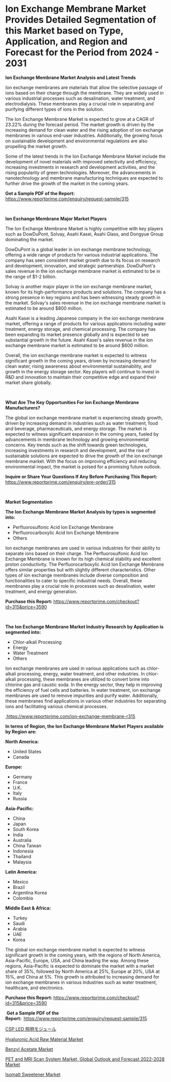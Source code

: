 <p><h1>Ion Exchange Membrane Market Provides Detailed Segmentation of this Market based on Type, Application, and Region and Forecast for the Period from 2024 - 2031</h1></p><p><strong>Ion Exchange Membrane Market Analysis and Latest Trends</strong></p>
<p><p>Ion exchange membranes are materials that allow the selective passage of ions based on their charge through the membrane. They are widely used in various industrial processes such as desalination, water treatment, and electrodialysis. These membranes play a crucial role in separating and purifying different types of ions in the solution.</p><p>The Ion Exchange Membrane Market is expected to grow at a CAGR of 23.22% during the forecast period. The market growth is driven by the increasing demand for clean water and the rising adoption of ion exchange membranes in various end-user industries. Additionally, the growing focus on sustainable development and environmental regulations are also propelling the market growth.</p><p>Some of the latest trends in the Ion Exchange Membrane Market include the development of novel materials with improved selectivity and efficiency, increasing investments in research and development activities, and the rising popularity of green technologies. Moreover, the advancements in nanotechnology and membrane manufacturing techniques are expected to further drive the growth of the market in the coming years.</p></p>
<p><strong>Get a Sample PDF of the Report:&nbsp;</strong> <a href="https://www.reportprime.com/enquiry/request-sample/315">https://www.reportprime.com/enquiry/request-sample/315</a></p>
<p>&nbsp;</p>
<p><strong>Ion Exchange Membrane Major Market Players</strong></p>
<p><p>The Ion Exchange Membrane Market is highly competitive with key players such as DowDuPont, Solvay, Asahi Kasei, Asahi Glass, and Dongyue Group dominating the market. </p><p>DowDuPont is a global leader in ion exchange membrane technology, offering a wide range of products for various industrial applications. The company has seen consistent market growth due to its focus on research and development, innovation, and strategic partnerships. DowDuPont's sales revenue in the ion exchange membrane market is estimated to be in the range of $1-2 billion.</p><p>Solvay is another major player in the ion exchange membrane market, known for its high-performance products and solutions. The company has a strong presence in key regions and has been witnessing steady growth in the market. Solvay's sales revenue in the ion exchange membrane market is estimated to be around $800 million.</p><p>Asahi Kasei is a leading Japanese company in the ion exchange membrane market, offering a range of products for various applications including water treatment, energy storage, and chemical processing. The company has been expanding its market presence globally and is expected to see substantial growth in the future. Asahi Kasei's sales revenue in the ion exchange membrane market is estimated to be around $600 million.</p><p>Overall, the ion exchange membrane market is expected to witness significant growth in the coming years, driven by increasing demand for clean water, rising awareness about environmental sustainability, and growth in the energy storage sector. Key players will continue to invest in R&D and innovation to maintain their competitive edge and expand their market share globally.</p></p>
<p>&nbsp;</p>
<p><strong>What Are The Key Opportunities For Ion Exchange Membrane Manufacturers?</strong></p>
<p><p>The global ion exchange membrane market is experiencing steady growth, driven by increasing demand in industries such as water treatment, food and beverage, pharmaceuticals, and energy storage. The market is expected to witness significant expansion in the coming years, fueled by advancements in membrane technology and growing environmental concerns. Key trends such as the shift towards green technologies, increasing investments in research and development, and the rise of sustainable solutions are expected to drive the growth of the ion exchange membrane market. With the focus on improving efficiency and reducing environmental impact, the market is poised for a promising future outlook.</p></p>
<p><strong>Inquire or Share Your Questions If Any Before Purchasing This Report:</strong> <a href="https://www.reportprime.com/enquiry/pre-order/315">https://www.reportprime.com/enquiry/pre-order/315</a></p>
<p>&nbsp;</p>
<p><strong>Market Segmentation</strong></p>
<p><strong>The Ion Exchange Membrane Market Analysis by types is segmented into:</strong></p>
<p><ul><li>Perfluorosulfonic Acid Ion Exchange Membrane</li><li>Perfluorocarboxylic Acid Ion Exchange Membrane</li><li>Others</li></ul></p>
<p><p>Ion exchange membranes are used in various industries for their ability to separate ions based on their charge. The Perfluorosulfonic Acid Ion Exchange Membrane is known for its high chemical stability and excellent proton conductivity. The Perfluorocarboxylic Acid Ion Exchange Membrane offers similar properties but with slightly different characteristics. Other types of ion exchange membranes include diverse composition and functionalities to cater to specific industrial needs. Overall, these membranes play a crucial role in processes such as desalination, water treatment, and energy generation.</p></p>
<p><strong>Purchase this Report:&nbsp;</strong><a href="https://www.reportprime.com/checkout?id=315&price=3590">https://www.reportprime.com/checkout?id=315&price=3590</a></p>
<p>&nbsp;</p>
<p><strong>The Ion Exchange Membrane Market Industry Research by Application is segmented into:</strong></p>
<p><ul><li>Chlor-alkali Processing</li><li>Energy</li><li>Water Treatment</li><li>Others</li></ul></p>
<p><p>Ion exchange membranes are used in various applications such as chlor-alkali processing, energy, water treatment, and other industries. In chlor-alkali processing, these membranes are utilized to convert brine into chlorine gas and caustic soda. In the energy sector, they help in improving the efficiency of fuel cells and batteries. In water treatment, ion exchange membranes are used to remove impurities and purify water. Additionally, these membranes find applications in various other industries for separating ions and facilitating various chemical processes.</p></p>
<p><a href="https://www.reportprime.com/ion-exchange-membrane-r315">&nbsp;https://www.reportprime.com/ion-exchange-membrane-r315</a></p>
<p><strong>In terms of Region, the Ion Exchange Membrane Market Players available by Region are:</strong></p>
<p>
    <p> <strong> North America: </strong>
        <ul>
            <li>United States</li>
            <li>Canada</li>
        </ul>
        </p> 
    <p> <strong> Europe: </strong>
        <ul>
            <li>Germany</li>
            <li>France</li>
            <li>U.K.</li>
            <li>Italy</li>
            <li>Russia</li>
        </ul>
        </p> 
    <p> <strong> Asia-Pacific: </strong>
        <ul>
            <li>China</li>
            <li>Japan</li>
            <li>South Korea</li>
            <li>India</li>
            <li>Australia</li>
            <li>China Taiwan</li>
            <li>Indonesia</li>
            <li>Thailand</li>
            <li>Malaysia</li>
        </ul>
        </p> 
    <p> <strong> Latin America: </strong>
        <ul>
            <li>Mexico</li>
            <li>Brazil</li>
            <li>Argentina Korea</li>
            <li>Colombia</li>
        </ul>
        </p> 
    <p> <strong> Middle East & Africa: </strong>
        <ul>
            <li>Turkey</li>
            <li>Saudi</li>
            <li>Arabia</li>
            <li>UAE</li>
            <li>Korea</li>
        </ul>
    </p>
    </p>
<p><p>The global ion exchange membrane market is expected to witness significant growth in the coming years, with the regions of North America, Asia-Pacific, Europe, USA, and China leading the way. Among these regions, Asia-Pacific is expected to dominate the market with a market share of 35%, followed by North America at 25%, Europe at 20%, USA at 15%, and China at 5%. This growth is attributed to increasing demand for ion exchange membranes in various industries such as water treatment, healthcare, and electronics.</p></p>
<p><strong>Purchase this Report: </strong><a href="https://www.reportprime.com/checkout?id=315&price=3590">https://www.reportprime.com/checkout?id=315&price=3590</a></p>
<p>&nbsp;<strong>Get a Sample PDF of the Report:&nbsp;&nbsp;</strong><a href="https://www.reportprime.com/enquiry/request-sample/315">https://www.reportprime.com/enquiry/request-sample/315</a></p>
<p><strong></strong></p>
<p><p><a href="https://medium.com/@vincemarvin1/csp-led%E7%85%A7%E6%98%8E%E3%83%A2%E3%82%B8%E3%83%A5%E3%83%BC%E3%83%AB%E3%81%AE%E5%B8%82%E5%A0%B4%E8%AA%BF%E6%9F%BB%E3%83%AC%E3%83%9D%E3%83%BC%E3%83%88-2024%E5%B9%B4%E3%81%8B%E3%82%892031%E5%B9%B4%E3%81%BE%E3%81%A7%E3%81%AE%E5%AE%89%E5%AE%9A%E3%81%97%E3%81%9Fcagr-11-8-%E3%81%AB%E3%82%88%E3%82%8B%E5%B8%82%E5%A0%B4%E4%BA%88%E6%B8%AC%E3%81%A8%E6%88%90%E9%95%B7%E8%A6%8B%E9%80%9A%E3%81%97-ee791a4a5fa0">CSP LED 照明モジュール</a></p><p><a href="https://github.com/btwcqfvq34/Market-Research-Report-List-1/blob/main/hyaluronic-acid-raw-material-market.md">Hyaluronic Acid Raw Material Market</a></p><p><a href="https://www.linkedin.com/pulse/navigating-global-benzyl-acetate-market-landscape-trends-forecasts-0zbjc">Benzyl Acetate Market</a></p><p><a href="https://medium.com/@janetchuaf36/pet-and-mri-scan-system-market-global-outlook-and-forecast-2022-2028-market-size-market-ee607d0a38d4">PET and MRI Scan System Market, Global Outlook and Forecast 2022-2028 Market</a></p><p><a href="https://github.com/janetchuadff364/Market-Research-Report-List-1/blob/main/isomalt-sweetener-market.md">Isomalt Sweetener Market</a></p></p>